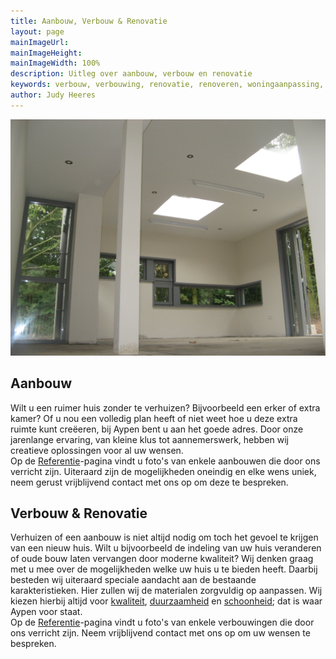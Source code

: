 ```yaml
---
title: Aanbouw, Verbouw & Renovatie
layout: page
mainImageUrl:
mainImageHeight:
mainImageWidth: 100%
description: Uitleg over aanbouw, verbouw en renovatie
keywords: verbouw, verbouwing, renovatie, renoveren, woningaanpassing, aanbouw
author: Judy Heeres
---
```


<article class="blog full">
    <div class="image">
        <img src="/img/verbouw.jpg" alt="Header aypen">
    </div>
    <!-- Inner -->
    <div class="inner">
        </div>
</article>

## Aanbouw  
Wilt u een ruimer huis zonder te verhuizen? Bijvoorbeeld een erker of extra kamer? Of u nou een volledig plan heeft of niet weet hoe u deze extra ruimte kunt creëeren, bij Aypen bent u aan het goede adres. Door onze jarenlange ervaring, van kleine klus tot aannemerswerk, hebben wij creatieve oplossingen voor al uw wensen.  
Op de <a href="/referenties">Referentie</a>-pagina vindt u foto's van enkele aanbouwen die door ons verricht zijn. Uiteraard zijn de mogelijkheden oneindig en elke wens uniek, neem gerust vrijblijvend contact met ons op om deze te bespreken.

## Verbouw & Renovatie  
Verhuizen of een aanbouw is niet altijd nodig om toch het gevoel te krijgen van een nieuw huis. 
Wilt u bijvoorbeeld de indeling van uw huis veranderen of oude bouw laten vervangen door moderne kwaliteit?
Wij denken graag met u mee over de mogelijkheden welke uw huis u te bieden heeft. Daarbij besteden wij 
uiteraard speciale aandacht aan de bestaande karakteristieken. Hier zullen wij de materialen zorgvuldig 
op aanpassen. Wij kiezen hierbij altijd voor <a href="/kwaliteit">kwaliteit</a>, <a href="/duurzaam">duurzaamheid</a> en <a href="/schoonheid">schoonheid</a>; dat is waar Aypen voor staat.  
Op de <a href="/referenties">Referentie</a>-pagina vindt u foto's van enkele verbouwingen die door ons verricht zijn.
Neem vrijblijvend contact met ons op om uw wensen te bespreken.
